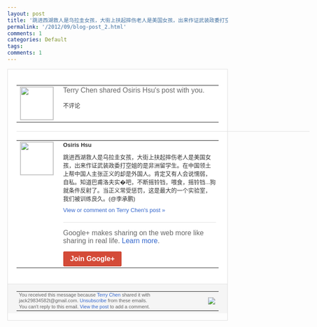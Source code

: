 ```yaml
---
layout: post
title: '跳进西湖救人是乌拉圭女孩，大街上扶起摔伤老人是美国女孩，出来作证武装政委打空姐的是...'
permalink: '/2012/09/blog-post_2.html'
comments: 1
categories: Default
tags: 
comments: 1
---
```

<div style="border:solid 1px #dfdfdf;color:#686868;font:13px Arial"><div style="background-color:#fff;padding:20px;"><table cellpadding="0" cellspacing="0"><tr><td style="padding-right:15px;vertical-align:top"><a href="https://plus.google.com/_/notifications/emlink?emrecipient=110200756825219614165&amp;emid=CIDV35eXmLICFSiitAodYB0AAA&amp;path=%2F108643996575278738906&amp;dt=1346633089944&amp;uob=8"><img height="75" src="https://lh3.googleusercontent.com/-KKRGTyJ5Bl0/AAAAAAAAAAI/AAAAAAAAEEY/jllxqER5dCk/s75-c-k-a/photo.jpg" style="border:solid 1px #cccccc;" width="75"/></a></td><td style="width:578px;color:#333;font:13px Arial;vertical-align:top"><div style="color:#686868;font:16px Arial;padding-bottom:15px">Terry Chen shared Osiris Hsu's post with you.</div><div style="padding-bottom:10px">不评论</div></td></tr></table><div style="margin:20px 0;border-bottom:solid 1px #dfdfdf;width:670px"></div><table cellpadding="0" cellspacing="0"><tr><td style="padding-right:15px;vertical-align:top"><a href="https://plus.google.com/_/notifications/emlink?emrecipient=110200756825219614165&amp;emid=CIDV35eXmLICFSiitAodYB0AAA&amp;path=%2F108333488065725897432&amp;dt=1346633089944&amp;uob=8"><img height="75" src="https://lh3.googleusercontent.com/-gryWvwAeT28/AAAAAAAAAAI/AAAAAAAAPjg/dMB1xRqbIBo/s75-c-k-a/photo.jpg" style="border:solid 1px #cccccc;" width="75"/></a></td><td style="width:578px;color:#333;font:13px Arial;vertical-align:top"><div style="font-weight:bold;padding-bottom:10px">Osiris Hsu</div><div style="padding-bottom:10px">跳进西湖救人是乌拉圭女孩，大街上扶起摔伤<wbr/>老人是美国女孩，出来作证武装政委打空姐的<wbr/>是非洲留学生。在中国领土上帮中国人主张正<wbr/>义的却是外国人。肯定又有人会说懦弱，自私<wbr/>。知道巴甫洛夫实�吧，不断摇铃铛，喂食，<wbr/>摇铃铛...狗就条件反射了。当正义常受惩<wbr/>罚，这是最大的一个实验室，我们被训练良久<wbr/>。(@李承鹏)&nbsp;</div><a href="https://plus.google.com/_/notifications/emlink?emrecipient=110200756825219614165&amp;emid=CIDV35eXmLICFSiitAodYB0AAA&amp;path=%2F108643996575278738906%2Fposts%2FaAf8askq2Ay%3Fgpinv%3DAMIXal-H-F0ZMun9foOT2knipL-6qFLqjXHWiUMNF7nMMC0IhgJNNRaYXQIi4WH049AjLASDBLNDvVVptrSZQeBWNmLsvvkVT1c9EXNNggUvikWuFUcZ5tA&amp;dt=1346633089944&amp;uob=8" style="color:#3366CC;text-decoration:none">View or comment on Terry Chen's post »</a><div style="margin-top:20px;border-top:solid 1px #dfdfdf"><div style="padding:15px 0;color:#686868;font:16px Arial">Google+ makes sharing on the web more like sharing in real life. <a href="http://www.google.com/+/learnmore/" style="color:#3366CC;text-decoration:none">Learn more</a>.</div><a href="https://plus.google.com/_/notifications/emlink?emrecipient=110200756825219614165&amp;emid=CIDV35eXmLICFSiitAodYB0AAA&amp;path=%2F%3Fgpinv%3DAMIXal-H-F0ZMun9foOT2knipL-6qFLqjXHWiUMNF7nMMC0IhgJNNRaYXQIi4WH049AjLASDBLNDvVVptrSZQeBWNmLsvvkVT1c9EXNNggUvikWuFUcZ5tA&amp;dt=1346633089944&amp;uob=8" style="display:inline-block;padding:7px 15px;background-color:#d44b38; color:#fff;font-size:16px; font-weight:bold;border-radius:2px;-webkit-border-radius:2px; -moz-border-radius:2px;border:solid 1px #c43b28; white-space:nowrap;text-decoration:none">Join Google+</a></div></td></tr></table></div><div style="border-top:solid 1px #dfdfdf;padding:0 20px; background-color:#f5f5f5"><table cellpadding="0" cellspacing="0" style="height:50px"><tbody><tr><td style="vertical-align:middle;width:100%; color:#636363;font:11px Arial; line-height:120%">You received this message because <a href="https://plus.google.com/_/notifications/emlink?emrecipient=110200756825219614165&amp;emid=CIDV35eXmLICFSiitAodYB0AAA&amp;path=%2F108643996575278738906%3Fgpinv%3DAMIXal-H-F0ZMun9foOT2knipL-6qFLqjXHWiUMNF7nMMC0IhgJNNRaYXQIi4WH049AjLASDBLNDvVVptrSZQeBWNmLsvvkVT1c9EXNNggUvikWuFUcZ5tA&amp;dt=1346633089944&amp;uob=8" style="color:#3366CC;text-decoration:none">Terry Chen</a> shared it with jack29834582t@gmail.com. <a href="https://plus.google.com/_/notifications/emlink?emrecipient=110200756825219614165&amp;emid=CIDV35eXmLICFSiitAodYB0AAA&amp;path=%2F_%2Fnonplus%2Femailsettings%3Fgpinv%3DAMIXal-H-F0ZMun9foOT2knipL-6qFLqjXHWiUMNF7nMMC0IhgJNNRaYXQIi4WH049AjLASDBLNDvVVptrSZQeBWNmLsvvkVT1c9EXNNggUvikWuFUcZ5tA%26est%3DADH5u8U6OthxgC8jA4FJgRdApLuNYkkuyZ8HGDgtGl_TaulJhJqMTaUFd0MgGYnouJ2nYBmXUkt_EcWStysAtwS9U47oQWY6N3EY7hl95mp0iGz2_nfboEtDNFiF01i08IlUht9kK8v3KfityVcqtOz1qvryrW0jIA&amp;dt=1346633089944&amp;uob=8" style="color:#3366CC;text-decoration:none">Unsubscribe</a> from these emails.<br/>You can't reply to this email. <a href="https://plus.google.com/_/notifications/emlink?emrecipient=110200756825219614165&amp;emid=CIDV35eXmLICFSiitAodYB0AAA&amp;path=%2F108643996575278738906%2Fposts%2FaAf8askq2Ay%3Fgpinv%3DAMIXal-H-F0ZMun9foOT2knipL-6qFLqjXHWiUMNF7nMMC0IhgJNNRaYXQIi4WH049AjLASDBLNDvVVptrSZQeBWNmLsvvkVT1c9EXNNggUvikWuFUcZ5tA&amp;dt=1346633089944&amp;uob=8" style="color:#3366CC;text-decoration:none">View the post</a> to add a comment.<br/></td><td><img src="https://ssl.gstatic.com/s2/oz/images/notifications/logo/google-plus-6617a72bb36cc548861652780c9e6ff1.png"/></td></tr></tbody></table></div></div>